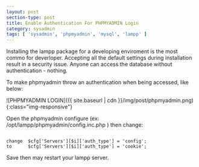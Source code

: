 ```yaml
---
layout: post
section-type: post
title: Enable Authentication For PHPMYADMIN Login
category: sysadmin
tags: [ 'sysadmin', 'phpmyadmin', 'mysql', 'lampp' ]
--- 
```

Installing the lampp package for a developing enviroment is the most commo for deverloper. Accepting all the default settings during installation result in a security issue. Anyone can access the database without authentication - nothing.

To make phpmyadmin throw an authentication when being accessed, like below:

![PHPMYADMIN LOGIN]({{ site.baseurl | cdn }}/img/post/phpmyadmin.png){:class="img-responsive"}

Open the phpmyadmin configure (ex: /opt/lampp/phpmyadmin/config.inc.php ) then change:

<pre><code data-trim class="yaml">
change	$cfg['Servers'][$i]['auth_type'] = 'config';
to      $cfg['Servers'][$i]['auth_type'] = 'cookie';
</code></pre>

Save then may restart your lampp server.